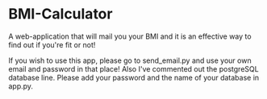 # BMI-Calculator
A web-application that will mail you your BMI and it is an effective way to find out if you're fit or not! 


If you wish to use this app, please go to send_email.py and use your own email and password in that place!
Also I've commented out the postgreSQL database line. Please add your password and the name of your database in app.py.

